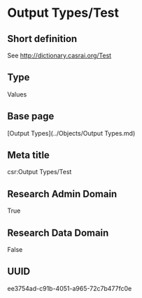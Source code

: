 # Output Types/Test
## Short definition
See http://dictionary.casrai.org/Test
## Type
Values
## Base page
[Output Types](../Objects/Output Types.md)
## Meta title
csr:Output Types/Test
## Research Admin Domain
True
## Research Data Domain
False
## UUID
ee3754ad-c91b-4051-a965-72c7b477fc0e

